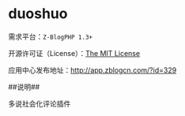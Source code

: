 duoshuo
=========

需求平台：``Z-BlogPHP 1.3+``

开源许可证（License）：[The MIT License](http://opensource.org/licenses/mit-license.php)

应用中心发布地址：http://app.zblogcn.com/?id=329

##说明##

多说社会化评论插件